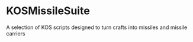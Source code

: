 # KOSMissileSuite
A selection of KOS scripts designed to turn crafts into missiles and missile carriers
